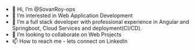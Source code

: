 - 👋 Hi, I’m @SovanRoy-ops
- 👀 I’m interested in Web Application Development
- 🌱 I’m a full stack developer with professional experience in Angular and Springboot, Cloud Services and deployment(CI/CD).
- 💞️ I’m looking to collaborate on Web Projects
- 📫 How to reach me - lets connect on LinkedIn

<!---
SovanRoy-ops/SovanRoy-ops is a ✨ special ✨ repository because its `README.md` (this file) appears on your GitHub profile.
You can click the Preview link to take a look at your changes.
--->

